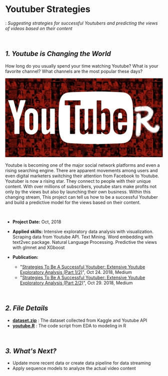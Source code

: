# Youtuber Strategies 
: *Suggesting strategies for successful Youtubers and predicting the views of videos based on their content*

<br>

## ***1. Youtube is Changing the World***
How long do you usually spend your time watching Youtube? What is your favorite channel? What channels are the most popular these days? 

![youtuber](https://github.com/jjone36/Youtube/blob/master/youtuber.jpg)

Youtube is becoming one of the major social network platforms and even a rising searching engine. There are apparent movements among users and even digital marketers switching their attention from Facebook to Youtube. Youtuber is now a rising star. They connect to people with their unique content. With over millions of subscribers, youtube stars make profits not only by the views but also by launching their own business. Within this changing stream, This project can tell us how to be a successful Youtuber and build a predictive model for the views based on their content.

<br>

* **Project Date:** Oct, 2018

* **Applied skills:** Intensive exploratory data analysis with visualization. Scraping data from Youtube API. Text Mining. Word embedding with text2vec package. Natural Language Processing. Predictive the views with glmnet and XGboost

* **Publication:** 
   * "[Strategies To Be A Successful Youtuber: Extensive Youtube Exploratory Analysis (Part 1/2)](https://towardsdatascience.com/strategies-to-be-a-successful-youtuber-extensive-youtube-exploratory-analysis-part-1-2-40eee29554e6)", Oct 24. 2018, Medium
   * "[Strategies To Be A Successful Youtuber: Extensive Youtube Exploratory Analysis (Part 2/2)](https://towardsdatascience.com/strategies-to-be-a-successful-youtuber-extensive-youtube-exploratory-analysis-part-2-2-6862cd4f40be)", Oct 29. 2018, Medium

<br>

## ***2. File Details***
- **[dataset.zip](https://github.com/jjone36/Youtube/blob/master/dataset.zip)** : The dataset collected from Kaggle and Youtube API 
- **[youtube.R](https://github.com/jjone36/Youtube/blob/master/youtube.R)** : The code script from EDA to modeling in R

<br>

## ***3. What's Next?***
- Update more recent data or create data pipeline for data streaming
- Apply sequence models to analyze the actual video content  

